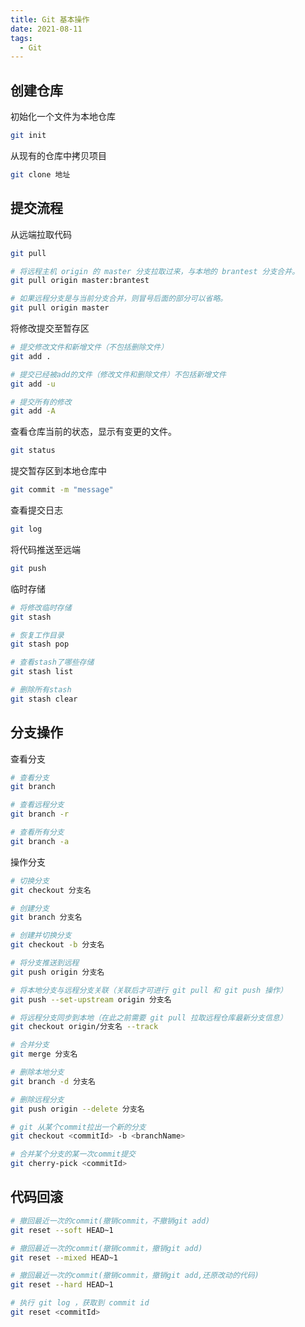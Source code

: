 ```yaml
---
title: Git 基本操作
date: 2021-08-11
tags:
  - Git
---
```


## 创建仓库

初始化一个文件为本地仓库

```bash
git init
```

从现有的仓库中拷贝项目

```bash
git clone 地址
```

## 提交流程

从远端拉取代码

```bash
git pull

# 将远程主机 origin 的 master 分支拉取过来，与本地的 brantest 分支合并。
git pull origin master:brantest

# 如果远程分支是与当前分支合并，则冒号后面的部分可以省略。
git pull origin master
```

将修改提交至暂存区

```bash
# 提交修改文件和新增文件（不包括删除文件）
git add .

# 提交已经被add的文件（修改文件和删除文件）不包括新增文件
git add -u

# 提交所有的修改
git add -A
```

查看仓库当前的状态，显示有变更的文件。

```bash
git status
```

提交暂存区到本地仓库中

```bash
git commit -m "message"
```

查看提交日志

```bash
git log
```

将代码推送至远端

```bash
git push
```

临时存储

```bash
# 将修改临时存储
git stash

# 恢复工作目录
git stash pop

# 查看stash了哪些存储
git stash list

# 删除所有stash
git stash clear
```

## 分支操作

查看分支

```bash
# 查看分支
git branch

# 查看远程分支
git branch -r

# 查看所有分支
git branch -a
```

操作分支

```bash
# 切换分支
git checkout 分支名

# 创建分支
git branch 分支名

# 创建并切换分支
git checkout -b 分支名

# 将分支推送到远程
git push origin 分支名

# 将本地分支与远程分支关联（关联后才可进行 git pull 和 git push 操作）
git push --set-upstream origin 分支名

# 将远程分支同步到本地（在此之前需要 git pull 拉取远程仓库最新分支信息）
git checkout origin/分支名 --track

# 合并分支
git merge 分支名

# 删除本地分支
git branch -d 分支名

# 删除远程分支
git push origin --delete 分支名

# git 从某个commit拉出一个新的分支
git checkout <commitId> -b <branchName>

# 合并某个分支的某一次commit提交
git cherry-pick <commitId>
```

## 代码回滚

```bash
# 撤回最近一次的commit(撤销commit，不撤销git add)
git reset --soft HEAD~1

# 撤回最近一次的commit(撤销commit，撤销git add)
git reset --mixed HEAD~1

# 撤回最近一次的commit(撤销commit，撤销git add,还原改动的代码)
git reset --hard HEAD~1

# 执行 git log ，获取到 commit id
git reset <commitId>
```
